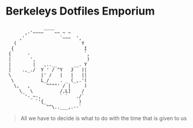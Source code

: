 # Berkeleys Dotfiles Emporium

                  ____                        
           ,-'~~~~    ~~ ~ ~                  
         ,'             `~~~  ',              
       (                        Y            
      {                          I           
     {      -                    `,          
     |       ',                   )          
     |        |   ,..__      __. Y           
     |    .,_./  Y ' / ^Y   J   )|           
     \           |' /   |   |   ||          
      \          L_/    . _ (_,.'(          
       \,   ,      ^^""' / |     )       
         \_  \          /,L]    /         
           '-_~-,       ` `   ./`            
               `'{_            )             
                   ^^\..___,.--`            


> All we have to decide is what to do with the time that is given to us

